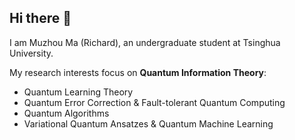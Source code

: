 ## Hi there 👋

<!--
**Marsmmz/Marsmmz** is a ✨ _special_ ✨ repository because its `README.md` (this file) appears on your GitHub profile.

Here are some ideas to get you started:

- 🔭 I’m currently working on ...
- 🌱 I’m currently learning ...
- 👯 I’m looking to collaborate on ...
- 🤔 I’m looking for help with ...
- 💬 Ask me about ...
- 📫 How to reach me: ...
- 😄 Pronouns: ...
- ⚡ Fun fact: ...
-->
I am Muzhou Ma (Richard), an undergraduate student at Tsinghua University.

My research interests focus on **Quantum Information Theory**:
- Quantum Learning Theory
- Quantum Error Correction & Fault-tolerant Quantum Computing
- Quantum Algorithms
- Variational Quantum Ansatzes & Quantum Machine Learning
